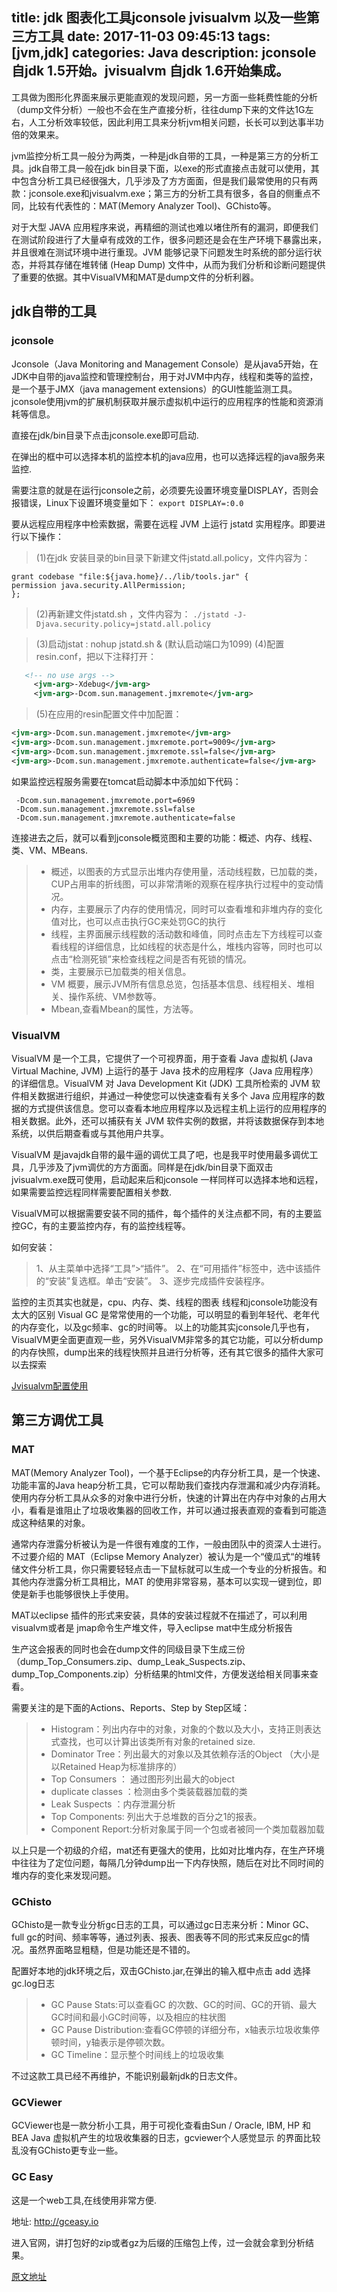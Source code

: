 title: jdk 图表化工具jconsole jvisualvm 以及一些第三方工具
date: 2017-11-03 09:45:13
tags: [jvm,jdk]
categories: Java
description: jconsole 自jdk 1.5开始。jvisualvm 自jdk 1.6开始集成。
---

工具做为图形化界面来展示更能直观的发现问题，另一方面一些耗费性能的分析（dump文件分析）一般也不会在生产直接分析，往往dump下来的文件达1G左右，人工分析效率较低，因此利用工具来分析jvm相关问题，长长可以到达事半功倍的效果来。

jvm监控分析工具一般分为两类，一种是jdk自带的工具，一种是第三方的分析工具。jdk自带工具一般在jdk bin目录下面，以exe的形式直接点击就可以使用，其中包含分析工具已经很强大，几乎涉及了方方面面，但是我们最常使用的只有两款：jconsole.exe和jvisualvm.exe；第三方的分析工具有很多，各自的侧重点不同，比较有代表性的：MAT(Memory Analyzer Tool)、GChisto等。

对于大型 JAVA 应用程序来说，再精细的测试也难以堵住所有的漏洞，即便我们在测试阶段进行了大量卓有成效的工作，很多问题还是会在生产环境下暴露出来，并且很难在测试环境中进行重现。JVM 能够记录下问题发生时系统的部分运行状态，并将其存储在堆转储 (Heap Dump) 文件中，从而为我们分析和诊断问题提供了重要的依据。其中VisualVM和MAT是dump文件的分析利器。

## jdk自带的工具

### jconsole

Jconsole（Java Monitoring and Management Console）是从java5开始，在JDK中自带的java监控和管理控制台，用于对JVM中内存，线程和类等的监控，是一个基于JMX（java management extensions）的GUI性能监测工具。jconsole使用jvm的扩展机制获取并展示虚拟机中运行的应用程序的性能和资源消耗等信息。

直接在jdk/bin目录下点击jconsole.exe即可启动.

在弹出的框中可以选择本机的监控本机的java应用，也可以选择远程的java服务来监控.

需要注意的就是在运行jconsole之前，必须要先设置环境变量DISPLAY，否则会报错误，Linux下设置环境变量如下：
`export DISPLAY=:0.0`

要从远程应用程序中检索数据，需要在远程 JVM 上运行 jstatd 实用程序。即要进行以下操作：
> (1)在jdk 安装目录的bin目录下新建文件jstatd.all.policy，文件内容为：  
```shell
grant codebase "file:${java.home}/../lib/tools.jar" {
permission java.security.AllPermission;
};
```

> (2)再新建文件jstatd.sh ，文件内容为：
`./jstatd -J-Djava.security.policy=jstatd.all.policy`

> (3)启动jstat : nohup jstatd.sh & (默认启动端口为1099)
> (4)配置resin.conf，把以下注释打开：
```xml
   <!-- no use args -->
     <jvm-arg>-Xdebug</jvm-arg>
     <jvm-arg>-Dcom.sun.management.jmxremote</jvm-arg>
```

> (5)在应用的resin配置文件中加配置：
```xml
<jvm-arg>-Dcom.sun.management.jmxremote</jvm-arg>
<jvm-arg>-Dcom.sun.management.jmxremote.port=9009</jvm-arg>
<jvm-arg>-Dcom.sun.management.jmxremote.ssl=false</jvm-arg>
<jvm-arg>-Dcom.sun.management.jmxremote.authenticate=false</jvm-arg>
```

如果监控远程服务需要在tomcat启动脚本中添加如下代码：
```shell
 -Dcom.sun.management.jmxremote.port=6969  
 -Dcom.sun.management.jmxremote.ssl=false  
 -Dcom.sun.management.jmxremote.authenticate=false
```

连接进去之后，就可以看到jconsole概览图和主要的功能：概述、内存、线程、类、VM、MBeans.

> * 概述，以图表的方式显示出堆内存使用量，活动线程数，已加载的类，CUP占用率的折线图，可以非常清晰的观察在程序执行过程中的变动情况。
> * 内存，主要展示了内存的使用情况，同时可以查看堆和非堆内存的变化值对比，也可以点击执行GC来处罚GC的执行
> * 线程，主界面展示线程数的活动数和峰值，同时点击左下方线程可以查看线程的详细信息，比如线程的状态是什么，堆栈内容等，同时也可以点击“检测死锁”来检查线程之间是否有死锁的情况。
> * 类，主要展示已加载类的相关信息。
> * VM 概要，展示JVM所有信息总览，包括基本信息、线程相关、堆相关、操作系统、VM参数等。
> * Mbean,查看Mbean的属性，方法等。

### VisualVM

VisualVM 是一个工具，它提供了一个可视界面，用于查看 Java 虚拟机 (Java Virtual Machine, JVM) 上运行的基于 Java 技术的应用程序（Java 应用程序）的详细信息。VisualVM 对 Java Development Kit (JDK) 工具所检索的 JVM 软件相关数据进行组织，并通过一种使您可以快速查看有关多个 Java 应用程序的数据的方式提供该信息。您可以查看本地应用程序以及远程主机上运行的应用程序的相关数据。此外，还可以捕获有关 JVM 软件实例的数据，并将该数据保存到本地系统，以供后期查看或与其他用户共享。

VisualVM 是javajdk自带的最牛逼的调优工具了吧，也是我平时使用最多调优工具，几乎涉及了jvm调优的方方面面。同样是在jdk/bin目录下面双击jvisualvm.exe既可使用，启动起来后和jconsole 一样同样可以选择本地和远程，如果需要监控远程同样需要配置相关参数.

VisualVM可以根据需要安装不同的插件，每个插件的关注点都不同，有的主要监控GC，有的主要监控内存，有的监控线程等。

如何安装：

> 1、从主菜单中选择“工具”>“插件”。
> 2、在“可用插件”标签中，选中该插件的“安装”复选框。单击“安装”。
> 3、逐步完成插件安装程序。

监控的主页其实也就是，cpu、内存、类、线程的图表
线程和jconsole功能没有太大的区别
Visual GC 是常常使用的一个功能，可以明显的看到年轻代、老年代的内存变化，以及gc频率、gc的时间等。
以上的功能其实jconsole几乎也有，VisualVM更全面更直观一些，另外VisualVM非常多的其它功能，可以分析dump的内存快照，dump出来的线程快照并且进行分析等，还有其它很多的插件大家可以去探索

[Jvisualvm配置使用](http://zhouanya.blog.51cto.com/4944792/1370017)

## 第三方调优工具

### MAT

MAT(Memory Analyzer Tool)，一个基于Eclipse的内存分析工具，是一个快速、功能丰富的Java heap分析工具，它可以帮助我们查找内存泄漏和减少内存消耗。使用内存分析工具从众多的对象中进行分析，快速的计算出在内存中对象的占用大小，看看是谁阻止了垃圾收集器的回收工作，并可以通过报表直观的查看到可能造成这种结果的对象。

通常内存泄露分析被认为是一件很有难度的工作，一般由团队中的资深人士进行。不过要介绍的 MAT（Eclipse Memory Analyzer）被认为是一个“傻瓜式“的堆转储文件分析工具，你只需要轻轻点击一下鼠标就可以生成一个专业的分析报告。和其他内存泄露分析工具相比，MAT 的使用非常容易，基本可以实现一键到位，即使是新手也能够很快上手使用。

MAT以eclipse 插件的形式来安装，具体的安装过程就不在描述了，可以利用visualvm或者是 jmap命令生产堆文件，导入eclipse mat中生成分析报告

生产这会报表的同时也会在dump文件的同级目录下生成三份（dump_Top_Consumers.zip、dump_Leak_Suspects.zip、dump_Top_Components.zip）分析结果的html文件，方便发送给相关同事来查看。

需要关注的是下面的Actions、Reports、Step by Step区域：
> * Histogram：列出内存中的对象，对象的个数以及大小，支持正则表达式查找，也可以计算出该类所有对象的retained size.
> * Dominator Tree：列出最大的对象以及其依赖存活的Object （大小是以Retained Heap为标准排序的）
> * Top Consumers ： 通过图形列出最大的object
> * duplicate classes ：检测由多个类装载器加载的类
> * Leak Suspects ：内存泄漏分析
> * Top Components: 列出大于总堆数的百分之1的报表。
> * Component Report:分析对象属于同一个包或者被同一个类加载器加载

以上只是一个初级的介绍，mat还有更强大的使用，比如对比堆内存，在生产环境中往往为了定位问题，每隔几分钟dump出一下内存快照，随后在对比不同时间的堆内存的变化来发现问题。

### GChisto
GChisto是一款专业分析gc日志的工具，可以通过gc日志来分析：Minor GC、full gc的时间、频率等等，通过列表、报表、图表等不同的形式来反应gc的情况。虽然界面略显粗糙，但是功能还是不错的。

配置好本地的jdk环境之后，双击GChisto.jar,在弹出的输入框中点击 add 选择gc.log日志

> * GC Pause Stats:可以查看GC 的次数、GC的时间、GC的开销、最大GC时间和最小GC时间等，以及相应的柱状图
> * GC Pause Distribution:查看GC停顿的详细分布，x轴表示垃圾收集停顿时间，y轴表示是停顿次数。
> * GC Timeline：显示整个时间线上的垃圾收集

不过这款工具已经不再维护，不能识别最新jdk的日志文件。

### GCViewer

GCViewer也是一款分析小工具，用于可视化查看由Sun / Oracle, IBM, HP 和 BEA Java 虚拟机产生的垃圾收集器的日志，gcviewer个人感觉显示 的界面比较乱没有GChisto更专业一些。

### GC Easy

这是一个web工具,在线使用非常方便.

地址: http://gceasy.io

进入官网，讲打包好的zip或者gz为后缀的压缩包上传，过一会就会拿到分析结果。

[原文地址](http://www.ityouknow.com/java/2017/02/22/jvm-tool.html)
